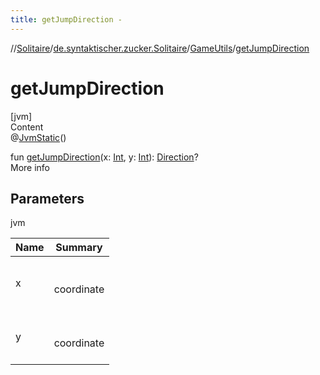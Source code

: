 ```yaml
---
title: getJumpDirection -
---
```

//[Solitaire](../../index.md)/[de.syntaktischer.zucker.Solitaire](../index.md)/[GameUtils](index.md)/[getJumpDirection](get-jump-direction.md)



# getJumpDirection  
[jvm]  
Content  
@[JvmStatic](https://kotlinlang.org/api/latest/jvm/stdlib/kotlin.jvm/-jvm-static/index.html)()  
  
fun [getJumpDirection](get-jump-direction.md)(x: [Int](https://kotlinlang.org/api/latest/jvm/stdlib/kotlin/-int/index.html), y: [Int](https://kotlinlang.org/api/latest/jvm/stdlib/kotlin/-int/index.html)): [Direction](../-direction/index.md)?  
More info  


## Parameters  
  
jvm  
  
|  Name|  Summary| 
|---|---|
| <a name="de.syntaktischer.zucker.Solitaire/GameUtils/getJumpDirection/#kotlin.Int#kotlin.Int/PointingToDeclaration/"></a>x| <a name="de.syntaktischer.zucker.Solitaire/GameUtils/getJumpDirection/#kotlin.Int#kotlin.Int/PointingToDeclaration/"></a><br><br>coordinate<br><br>
| <a name="de.syntaktischer.zucker.Solitaire/GameUtils/getJumpDirection/#kotlin.Int#kotlin.Int/PointingToDeclaration/"></a>y| <a name="de.syntaktischer.zucker.Solitaire/GameUtils/getJumpDirection/#kotlin.Int#kotlin.Int/PointingToDeclaration/"></a><br><br>coordinate<br><br>
  
  



